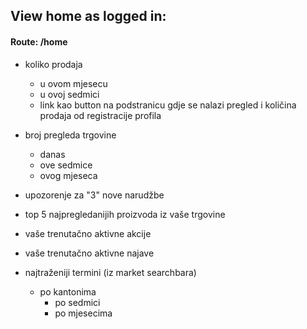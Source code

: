 ## View home as logged in:
#### Route: /home

- koliko prodaja
	- u ovom mjesecu
	- u ovoj sedmici
	- link kao button na podstranicu gdje se nalazi pregled i količina prodaja od registracije profila

- broj pregleda trgovine
	- danas
	- ove sedmice
	- ovog mjeseca

- upozorenje za "3" nove narudžbe
- top 5 najpregledanijih proizvoda iz vaše trgovine
- vaše trenutačno aktivne akcije
- vaše trenutačno aktivne najave
- najtraženiji termini (iz market searchbara)
	- po kantonima
		- po sedmici
		- po mjesecima



